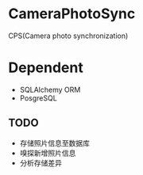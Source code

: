 # CameraPhotoSync

CPS(Camera photo synchronization)

# Dependent

- SQLAlchemy ORM
- PosgreSQL

## TODO

- 存储照片信息至数据库
- 嗅探新增照片信息
- 分析存储差异
